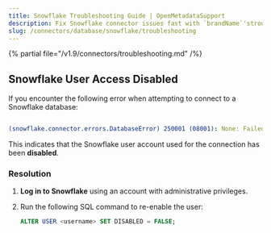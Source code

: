 ```yaml
---
title: Snowflake Troubleshooting Guide | OpenMetadataSupport
description: Fix Snowflake connector issues fast with `brandName`'stroubleshooting guide. Get solutions for common problems, error codes, and connection failures.
slug: /connectors/database/snowflake/troubleshooting
---
```


{% partial file="/v1.9/connectors/troubleshooting.md" /%}

## Snowflake User Access Disabled

If you encounter the following error when attempting to connect to a Snowflake database:

```yaml

(snowflake.connector.errors.DatabaseError) 250001 (08001): None: Failed to connect to DB: <your-account>.snowflakecomputing.com:443. User access disabled. Contact your local system administrator.

```

This indicates that the Snowflake user account used for the connection has been **disabled**.


### Resolution

1. **Log in to Snowflake** using an account with administrative privileges.
2. Run the following SQL command to re-enable the user:

   ```sql
   ALTER USER <username> SET DISABLED = FALSE;
    ```
